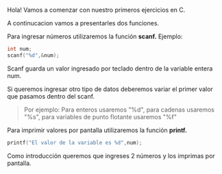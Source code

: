 Hola! Vamos a comenzar con nuestro primeros ejercicios en C.

A continucacion vamos a presentarles dos funciones.

Para ingresar números utilizaremos la función **scanf.**
Ejemplo:

```C
int num;
scanf("%d",&num);
```
Scanf guarda un valor ingresado por teclado dentro de la variable entera num.

Si queremos ingresar otro tipo de datos deberemos variar el primer valor que pasamos dentro del scanf.
> Por ejemplo:
Para enteros usaremos "%d", para cadenas usaremos "%s", para variables de punto flotante usaremos "%f"

Para imprimir valores por pantalla utilizaremos la función **printf.**

```C
printf("El valor de la variable es %d",num);
```

Como introducción queremos que ingreses 2 números y los imprimas por pantalla.